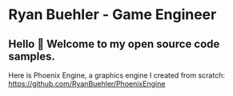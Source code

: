 # Ryan Buehler - Game Engineer

## Hello 👋 Welcome to my open source code samples.

Here is Phoenix Engine, a graphics engine I created from scratch: https://github.com/RyanBuehler/PhoenixEngine

<screenshots of graphics work>

<link to resume> 
